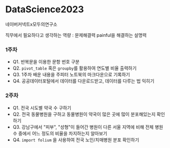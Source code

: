 # DataScience2023

네이버커넥트x모두의연구소

직무에서 필요하다고 생각하는 역량 : 문제해결력 painful을 해결하는 설명력

### 1주차
* Q1. 반복문을 이용한 문항 번호 구분 
* Q2. `pivot_table` 혹은 `groupby`를 활용하여 연도별 비율 출력하기
* Q3. 1주차 배운 내용을 주피터 노트북의 마크다운으로 기록하기
* Q4. 공공데이터포털에서 데이터를 다운로드받고, 데이터를 다루는 법 익히기

### 2주차
* Q1. 전국 시도별 약국 수 구하기
* Q2. 전국 동물병원을 구하고 동물병원이 약국이 많은 곳에 많이 분포해있는지 확인하기
* Q3. 강남구에서 "피부", "성형"이 들어간 병원이 다른 서울 지역에 비해 전체 병원 수 중에서 어느 정도의 비율을 차지하는지 알아보기
* Q4. `import folium` 을 사용하여 전국 노인/치매병원 분포 확인하기
